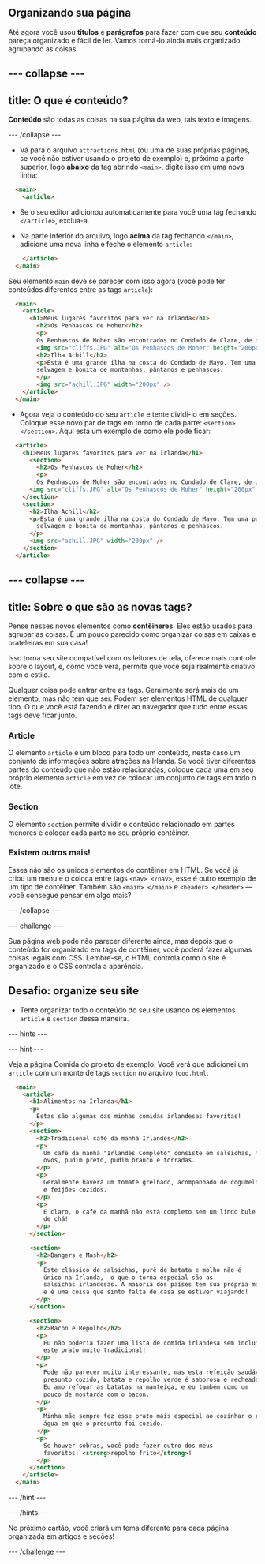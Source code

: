 ## Organizando sua página

Até agora você usou **títulos** e **parágrafos** para fazer com que seu **conteúdo** pareça organizado e fácil de ler. Vamos torná-lo ainda mais organizado agrupando as coisas.

--- collapse ---
---
title: O que é conteúdo?
---

**Conteúdo** são todas as coisas na sua página da web, tais texto e imagens.

--- /collapse ---

+ Vá para o arquivo `attractions.html` (ou uma de suas próprias páginas, se você não estiver usando o projeto de exemplo) e, próximo a parte superior, logo **abaixo** da tag abrindo `<main>`, digite isso em uma nova linha: 

```html
  <main>
    <article>
```

+ Se o seu editor adicionou automaticamente para você uma tag fechando `</article>`, exclua-a.

+ Na parte inferior do arquivo, logo **acima** da tag fechando `</main>`, adicione uma nova linha e feche o elemento `article`:

```html
    </article>
  </main>
```

Seu elemento `main` deve se parecer com isso agora (você pode ter conteúdos diferentes entre as tags `article`):

```html
  <main>
    <article>
      <h1>Meus lugares favoritos para ver na Irlanda</h1>
        <h2>Os Penhascos de Moher</h2>
        <p>
        Os Penhascos de Moher são encontrados no Condado de Clare, de onde eu sou. Olha como eles são legais!</p>
        <img src="cliffs.JPG" alt="Os Penhascos de Moher" height="200px" />
        <h2>Ilha Achill</h2>
        <p>Esta é uma grande ilha na costa do Condado de Mayo. Tem uma paisagem
        selvagem e bonita de montanhas, pântanos e penhascos.
        </p>
        <img src="achill.JPG" width="200px" />
    </article>
  </main>
```

+ Agora veja o conteúdo do seu `article` e tente dividi-lo em seções. Coloque esse novo par de tags em torno de cada parte: `<section></section>`. Aqui está um exemplo de como ele pode ficar:

```html
  <article>
    <h1>Meus lugares favoritos para ver na Irlanda</h1>
      <section>
        <h2>Os Penhascos de Moher</h2>
        <p>
        Os Penhascos de Moher são encontrados no Condado de Clare, de onde eu sou. Olha como eles são legais!</p>
      <img src="cliffs.JPG" alt="Os Penhascos de Moher" height="200px" />
    </section>
    <section>
      <h2>Ilha Achill</h2>
      <p>Esta é uma grande ilha na costa do Condado de Mayo. Tem uma paisagem
        selvagem e bonita de montanhas, pântanos e penhascos.
      </p>
      <img src="achill.JPG" width="200px" />
    </section>
  </article>
```

--- collapse ---
---
title: Sobre o que são as novas tags?
---

Pense nesses novos elementos como **contêineres**. Eles estão usados para agrupar as coisas. É um pouco parecido como organizar coisas em caixas e prateleiras em sua casa!

Isso torna seu site compatível com os leitores de tela, oferece mais controle sobre o layout, e, como você verá, permite que você seja realmente criativo com o estilo.

Qualquer coisa pode entrar entre as tags. Geralmente será mais de um elemento, mas não tem que ser. Podem ser elementos HTML de qualquer tipo. O que você está fazendo é dizer ao navegador que tudo entre essas tags deve ficar junto.

### Article

O elemento `article` é um bloco para todo um conteúdo, neste caso um conjunto de informações sobre atrações na Irlanda. Se você tiver diferentes partes do conteúdo que não estão relacionadas, coloque cada uma em seu próprio elemento `article` em vez de colocar um conjunto de tags em todo o lote.

### Section

O elemento `section` permite dividir o conteúdo relacionado em partes menores e colocar cada parte no seu próprio contêiner.

### Existem outros mais!

Esses não são os únicos elementos do contêiner em HTML. Se você já criou um menu e o coloca entre tags `<nav> </nav>`, esse é outro exemplo de um tipo de contêiner. Também são `<main> </main>` e `<header> </header>` — você consegue pensar em algo mais?

--- /collapse ---

--- challenge ---

Sua página web pode não parecer diferente ainda, mas depois que o conteúdo for organizado em tags de contêiner, você poderá fazer algumas coisas legais com CSS. Lembre-se, o HTML controla como o site é organizado e o CSS controla a aparência.

## Desafio: organize seu site

+ Tente organizar todo o conteúdo do seu site usando os elementos `article` e `section` dessa maneira. 

--- hints ---


--- hint ---

Veja a página Comida do projeto de exemplo. Você verá que adicionei um `article` com um monte de tags `section` no arquivo `food.html`:

```html
  <main>
    <article>
      <h1>Alimentos na Irlanda</h1>
      <p>
        Estas são algumas das minhas comidas irlandesas favoritas!
      </p>  
      <section>
        <h2>Tradicional café da manhã Irlandês</h2>
        <p>
          Um café da manhã "Irlandês Completo" consiste em salsichas, fatias de toucinho (bacon),
          ovos, pudim preto, pudim branco e torradas.
        </p>
        <p>
          Geralmente haverá um tomate grelhado, acompanhado de cogumelos,
          e feijões cozidos.
        </p>
        <p>
          E claro, o café da manhã não está completo sem um lindo bule 
          de chá!
        </p>
      </section>

      <section>
        <h2>Bangers e Mash</h2>
        <p>
          Este clássico de salsichas, purê de batata e molho não é
          único na Irlanda,  o que o torna especial são as
          salsichas irlandesas. A maioria dos países tem sua própria maneira de fazer salsichas,
          e é uma coisa que sinto falta de casa se estiver viajando!
        </p>
      </section>

      <section>
        <h2>Bacon e Repolho</h2>
        <p>
          Eu não poderia fazer uma lista de comida irlandesa sem incluir
          este prato muito tradicional!
        </p>
        <p>
          Pode não parecer muito interessante, mas esta refeição saudável de
          presunto cozido, batata e repolho verde é saborosa e recheada.
          Eu amo refogar as batatas na manteiga, e eu também como um
          pouco de mostarda com o bacon.
        </p>
        <p>
          Minha mãe sempre fez esse prato mais especial ao cozinhar o repolho na
          água em que o presunto foi cozido.
        </p>
        <p>
          Se houver sobras, você pode fazer outro dos meus
          favoritos: <strong>repolho frito</strong>!
        </p>
      </section>
    </article>     
  </main>
```

--- /hint ---

--- /hints ---

No próximo cartão, você criará um tema diferente para cada página organizada em artigos e seções!

--- /challenge ---